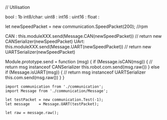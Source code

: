 // Utilisation

bool     : 1b
int8/char:
uint8    :
int16    :
uint16   :
float    :

let newSpeedPacket = new communication.SpeedPacket(200); //rpm

CAN : this.moduleXXX.send(Message.CAN(newSpeedPacket)) // return new CANSerializer(newSpeedPacket)
UArt: this.moduleXXX.send(Message.UART(newSpeedPacket)) // return new UARTSerializer(newSpeedPacket)

Module.prototype.send = function (msg) {
    if (Message.isCAN(msg)) { // return msg instanceof CANSerializer
        this.robot.com.send(msg.raw())
    } else if (Message.isUART(msg)) { // return msg instanceof UARTSerializer
        this.com.send(msg.raw())
    }
}

```
import communication from './communication';
import Message from './communication/Message';

let testPacket = new communication.Test(-1);
let message    = Message.UART(testPacket);

let raw = message.raw();
```
